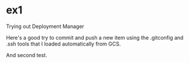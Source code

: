 # ex1
Trying out Deployment Manager

Here's a good try to commit and push a new item using the .gitconfig and .ssh tools that I loaded automatically from GCS.

And second test.